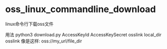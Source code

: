# oss_linux_commandline_download
linux命令行下载oss文件

用法
    python3 download.py AccessKeyId AccessKeySecret osslink local_dir
osslink 像是这样: oss://my_url/file_dir

